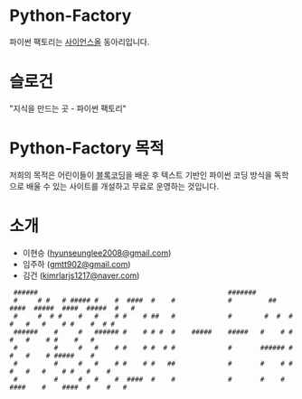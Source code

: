 # Python-Factory
파이썬 팩토리는 [사이언스올](www.scienceall.com) 동아리입니다.

# 슬로건
"지식을 만드는 곳 - 파이썬 팩토리"

# Python-Factory 목적
저희의 목적은 어린이들이 <abbr title="마우스로 블록을 지정하여 코드화하는 기법">블록코딩</abbr>을 배운 후 텍스트 기반인 파이썬 코딩 방식을 독학으로 배울 수 있는 사이트를 개설하고 무료로 운영하는 것입니다.

# 소개
- 이현승 (hyunseunglee2008@gmail.com)
- 임주하 (gmtt902@gmail.com)
- 김건  (kimrlarjs1217@naver.com)

```
 ######                                               #######
 #     # #   # ##### #    #  ####  #    #             #         ##    ####  #####  ####  #####  #   #
 #     #  # #    #   #    # #    # ##   #             #        #  #  #    #   #   #    # #    #  # #
 ######    #     #   ###### #    # # #  #    #####    #####   #    # #        #   #    # #    #   #
 #         #     #   #    # #    # #  # #             #       ###### #        #   #    # #####    #
 #         #     #   #    # #    # #   ##             #       #    # #    #   #   #    # #   #    #
 #         #     #   #    #  ####  #    #             #       #    #  ####    #    ####  #    #   #
```
